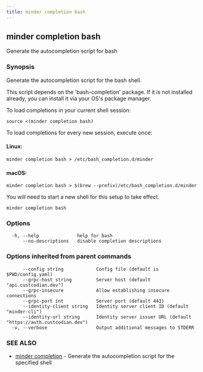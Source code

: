 ```yaml
---
title: minder completion bash
---
```

## minder completion bash

Generate the autocompletion script for bash

### Synopsis

Generate the autocompletion script for the bash shell.

This script depends on the 'bash-completion' package.
If it is not installed already, you can install it via your OS's package manager.

To load completions in your current shell session:

```
source <(minder completion bash)
```

To load completions for every new session, execute once:

#### Linux:

```
minder completion bash > /etc/bash_completion.d/minder
```

#### macOS:

```
minder completion bash > $(brew --prefix)/etc/bash_completion.d/minder
```

You will need to start a new shell for this setup to take effect.


```
minder completion bash
```

### Options

```
  -h, --help              help for bash
      --no-descriptions   disable completion descriptions
```

### Options inherited from parent commands

```
      --config string            Config file (default is $PWD/config.yaml)
      --grpc-host string         Server host (default "api.custcodian.dev")
      --grpc-insecure            Allow establishing insecure connections
      --grpc-port int            Server port (default 443)
      --identity-client string   Identity server client ID (default "minder-cli")
      --identity-url string      Identity server issuer URL (default "https://auth.custcodian.dev")
  -v, --verbose                  Output additional messages to STDERR
```

### SEE ALSO

* [minder completion](minder_completion.md)	 - Generate the autocompletion script for the specified shell

